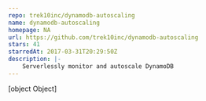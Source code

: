 ```yaml
---
repo: trek10inc/dynamodb-autoscaling
name: dynamodb-autoscaling
homepage: NA
url: https://github.com/trek10inc/dynamodb-autoscaling
stars: 41
starredAt: 2017-03-31T20:29:50Z
description: |-
    Serverlessly monitor and autoscale DynamoDB
---
```


[object Object]
